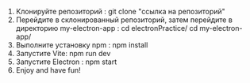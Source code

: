 1. Клонируйте репозиторий : 
        git clone "ссылка на репозиторий"
2. Перейдите в склонированный репозиторий, затем перейдите в директорию my-electron-app : 
        cd electronPractice/
        cd my-electron-app/
3. Выполните установку npm : 
        npm install
4. Запустите Vite: npm run dev
5. Запустите Electron : npm start
6. Enjoy and have fun!